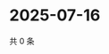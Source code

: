 # 2025-07-16

共 0 条

<!-- BEGIN ZHIHUVIDEO -->
<!-- 最后更新时间 Wed Jul 16 2025 15:15:02 GMT+0800 (China Standard Time) -->

<!-- END ZHIHUVIDEO -->
